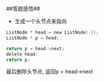 ##答题感悟##

* 生成一个头节点来指向

```c
ListNode * head = new ListNode(-1);
ListNode * p = head;

return p = head->next;
delete head;
return p;
```

最后删除头节点, 返回p = head->next

